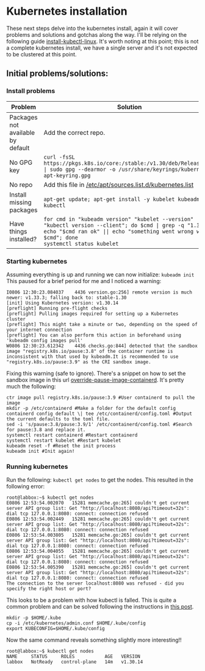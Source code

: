 # Kubernetes installation

These next steps delve into the kubernetes install, again it will cover problems and solutions and gotchas along the way. I'll be relying on the following guide [install-kubectl-linux](https://kubernetes.io/docs/tasks/tools/install-kubectl-linux/).
It's worth noting at this point; this is not a complete kubernetes install, we have a single server and it's not expected to be clustered at this point. 

## Initial problems/solutions:

### Install problems
| Problem    | Solution |
| --------- | ------- |
| Packages not available by default | Add the correct repo. |
| No GPG key| `curl -fsSL https://pkgs.k8s.io/core:/stable:/v1.30/deb/Release.key \| sudo gpg --dearmor -o /usr/share/keyrings/kubernetes-apt-keyring.gpg`|
| No repo| Add this file in [/etc/apt/sources.list.d/kubernetes.list](configs/kubernetes.list) |
| Install missing packages| `apt-get update; apt-get install -y kubelet kubeadm kubectl`|
| Have things installed? | `for cmd in "kubeadm version" "kubelet --version" "kubectl version --client"; do $cmd \| grep -q "1.30" && echo "$cmd ran ok" \|\| echo "something went wrong with $cmd"; done`<br>`systemctl status kubelet` |

### Starting kubernetes
Assuming everything is up and running we can now initialize:
`kubeadm init`
This paused for a brief period for me and I noticed a warning: 
```
I0806 12:30:23.084037    4436 version.go:256] remote version is much newer: v1.33.3; falling back to: stable-1.30
[init] Using Kubernetes version: v1.30.14
[preflight] Running pre-flight checks
[preflight] Pulling images required for setting up a Kubernetes cluster
[preflight] This might take a minute or two, depending on the speed of your internet connection
[preflight] You can also perform this action in beforehand using 'kubeadm config images pull'
W0806 12:30:23.612342    4436 checks.go:844] detected that the sandbox image "registry.k8s.io/pause:3.8" of the container runtime is inconsistent with that used by kubeadm.It is recommended to use "registry.k8s.io/pause:3.9" as the CRI sandbox image.
```
Fixing this warning (safe to ignore).
There's a snippet on how to set the sandbox image in this url [override-pause-image-containerd](https://kubernetes.io/docs/setup/production-environment/container-runtimes/#override-pause-image-containerd).
It's pretty much the following:
```
ctr image pull registry.k8s.io/pause:3.9 #User containerd to pull the image
mkdir -p /etc/containerd #Make a folder for the default config
containerd config default \| tee /etc/containerd/config.toml #Output the current defaults to the toml file.
sed -i 's/pause:3.8/pause:3.9/1' /etc/containerd/config.toml #Search for pause:3.8 and replace it.
systemctl restart containerd #Restart containerd
systemctl restart kubelet #Restart kubelet
kubeadm reset -f #Reset the init process
kubeadm init #Init again!
```

### Running kubernetes

Run the following: `kubectl get nodes` to get the nodes. This resulted in the following error:
```
root@labbox:~$ kubectl get nodes
E0806 12:53:54.002070   15281 memcache.go:265] couldn't get current server API group list: Get "http://localhost:8080/api?timeout=32s": dial tcp 127.0.0.1:8080: connect: connection refused
E0806 12:53:54.002449   15281 memcache.go:265] couldn't get current server API group list: Get "http://localhost:8080/api?timeout=32s": dial tcp 127.0.0.1:8080: connect: connection refused
E0806 12:53:54.003805   15281 memcache.go:265] couldn't get current server API group list: Get "http://localhost:8080/api?timeout=32s": dial tcp 127.0.0.1:8080: connect: connection refused
E0806 12:53:54.004055   15281 memcache.go:265] couldn't get current server API group list: Get "http://localhost:8080/api?timeout=32s": dial tcp 127.0.0.1:8080: connect: connection refused
E0806 12:53:54.005390   15281 memcache.go:265] couldn't get current server API group list: Get "http://localhost:8080/api?timeout=32s": dial tcp 127.0.0.1:8080: connect: connection refused
The connection to the server localhost:8080 was refused - did you specify the right host or port?
```
This looks to be a problem with how kubectl is falled. This is quite a common problem and can be solved following the instructions in [this post](https://discuss.kubernetes.io/t/couldnt-get-current-server-api-group-list-get-http-localhost-8080-api-timeout-32s-dial-tcp-127-0-0-1-connect-connection-refused/25471/5).

```
mkdir -p $HOME/.kube
cp -i /etc/kubernetes/admin.conf $HOME/.kube/config
export KUBECONFIG=$HOME/.kube/config
```
Now the same command reveals something slightly more interesting!!
```
root@labbox:~$ kubectl get nodes
NAME     STATUS     ROLES           AGE   VERSION
labbox   NotReady   control-plane   14m   v1.30.14
```
